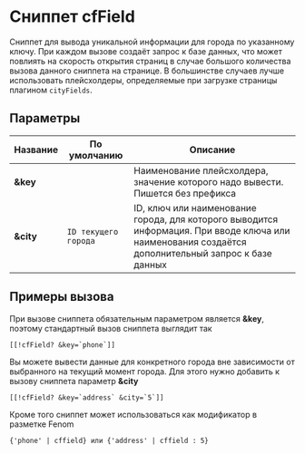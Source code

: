 # Сниппет cfField

Сниппет для вывода уникальной информации для города по указанному ключу. При каждом вызове создаёт запрос к базе данных, что может повлиять на скорость открытия страниц в случае большого количества вызова данного сниппета на странице. В большинстве случаев лучше использовать плейсхолдеры, определяемые при загрузке страницы плагином `cityFields`.

## Параметры

| Название    | По умолчанию       | Описание                                                                        |
| ----------- | ------------------ | ------------------------------------------------------------------------------- |
| **&key**    |                    | Наименование плейсхолдера, значение которого надо вывести. Пишется без префикса |
| **&city**   | `ID текущего города` | ID, ключ или наименование города, для которого выводится информация. При вводе ключа или наименования создаётся дополнительный запрос к базе данных |

## Примеры вызова

При вызове сниппета обязательным параметром является **&key**, поэтому стандартный вызов сниппета выглядит так

``` modx
[[!cfField? &key=`phone`]]
```

Вы можете вывести данные для конкретного города вне зависимости от выбранного на текущий момент города. Для этого нужно добавить к вызову сниппета параметр **&city**

``` modx
[[!cfField? &key=`address` &city=`5`]]
```

Кроме того сниппет может использоваться как модификатор в разметке Fenom

``` fenom
{'phone' | cffield} или {'address' | cffield : 5}
```
